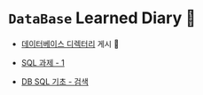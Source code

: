 # `DataBase` Learned Diary 📑

 + <a href="https://github.com/DevJaepaL/TIL/tree/main/DB/220913">데이터베이스 디렉터리</a> 게시 🎉

 + <a href="https://github.com/DevJaepaL/TIL/tree/main/DB/220914">SQL 과제 - 1 </a> 

 + <a href="https://github.com/DevJaepaL/TIL/tree/main/DB/SQL-Base">DB SQL 기초  - 검색 </a>